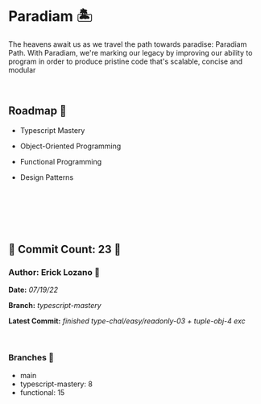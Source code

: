 # Paradiam 🏝

 The heavens await us as we travel the path towards paradise: Paradiam Path. With Paradiam, we're marking our legacy by improving our ability to program in order to produce pristine code that's scalable, concise and modular

&nbsp;

## Roadmap 📜
* Typescript Mastery

* Object-Oriented Programming  

* Functional Programming

* Design Patterns

&nbsp;

&nbsp;

&nbsp;

## 🗿 Commit Count: 23  🗿

### Author: Erick Lozano 🔱

**Date:**
*07/19/22*

**Branch:**
*typescript-mastery*

**Latest Commit:**
*finished type-chal/easy/readonly-03 + tuple-obj-4 exc*

&nbsp;

### Branches 🗻
* main
* typescript-mastery: 8
* functional: 15




<!-- Checklog Command 
updated commitlog 

Get Commit Count:
git shortlog -s -n --all --no-merges 

Get Last Commit Log:
git log --branches

Get Specific Branch Commit Count
git rev-list --count main


--->
